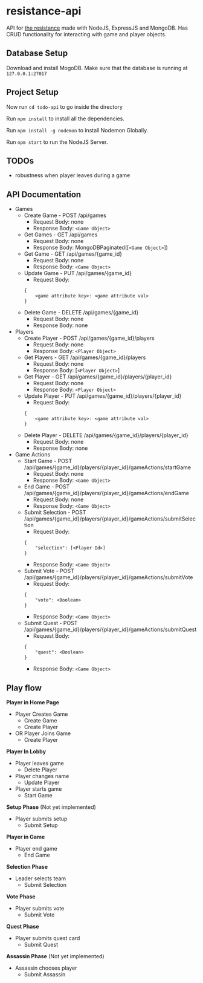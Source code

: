 # resistance-api
API for [the resistance](https://github.com/cudzinovica/resistance) made with NodeJS, ExpressJS and MongoDB. Has CRUD functionality for interacting with game and player objects.

## Database Setup

Download and install MogoDB.
Make sure that the database is running at `127.0.0.1:27017`

## Project Setup

Now run `cd todo-api` to go inside the directory

Run `npm install` to install all the dependencies.

Run `npm install -g nodemon` to install Nodemon Globally.

Run `npm start` to run the NodeJS Server.

## TODOs
* robustness when player leaves during a game

## API Documentation

* Games
  * Create Game - POST /api/games
    * Request Body: none
    * Response Body: `<Game Object>`
  * Get Games - GET /api/games
    * Request Body: none
    * Response Body: MongoDBPaginated([`<Game Object>`])
  * Get Game - GET /api/games/{game_id}
    * Request Body: none
    * Response Body: `<Game Object>`
  * Update Game - PUT /api/games/{game_id}
    * Request Body:
    ```
    {
        <game attribute key>: <game attribute val>
    }
    ```
  * Delete Game - DELETE /api/games/{game_id}
    * Request Body: none
    * Response Body: none
* Players
  * Create Player - POST /api/games/{game_id}/players
    * Request Body: none
    * Response Body: `<Player Object>`
  * Get Players - GET /api/games/{game_id}/players
    * Request Body: none
    * Response Body: [`<Player Object>`]
  * Get Player - GET /api/games/{game_id}/players/{player_id}
    * Request Body: none
    * Response Body: `<Player Object>`
  * Update Player - PUT /api/games/{game_id}/players/{player_id}
    * Request Body:
    ```
    {
        <game attribute key>: <game attribute val>
    }
    ```
  * Delete Player - DELETE /api/games/{game_id}/players/{player_id}
    * Request Body: none
    * Response Body: none
* Game Actions
  * Start Game - POST /api/games/{game_id}/players/{player_id}/gameActions/startGame
    * Request Body: none
    * Response Body: `<Game Object>`
  * End Game - POST /api/games/{game_id}/players/{player_id}/gameActions/endGame
    * Request Body: none
    * Response Body: `<Game Object>`
  * Submit Selection - POST /api/games/{game_id}/players/{player_id}/gameActions/submitSelection
    * Request Body: 
    ```
    {
        "selection": [<Player Id>]
    }
    ```
    * Response Body: `<Game Object>`
  * Submit Vote - POST /api/games/{game_id}/players/{player_id}/gameActions/submitVote
    * Request Body: 
    ```
    {
        "vote": <Boolean>
    }
    ```
    * Response Body: `<Game Object>`
  * Submit Quest - POST /api/games/{game_id}/players/{player_id}/gameActions/submitQuest
    * Request Body: 
    ```
    {
        "quest": <Boolean>
    }
    ```
    * Response Body: `<Game Object>`

## Play flow

**Player in Home Page**
* Player Creates Game
  * Create Game
  * Create Player
* OR Player Joins Game
  * Create Player

**Player In Lobby**
* Player leaves game
  * Delete Player
* Player changes name
  * Update Player
* Player starts game
  * Start Game

**Setup Phase** (Not yet implemented)
* Player submits setup
  * Submit Setup

**Player in Game**
* Player end game
  * End Game

**Selection Phase**
* Leader selects team
  * Submit Selection

**Vote Phase**
* Player submits vote
  * Submit Vote

**Quest Phase**
* Player submits quest card
  * Submit Quest

**Assassin Phase** (Not yet implemented)
* Assassin chooses player
  * Submit Assassin